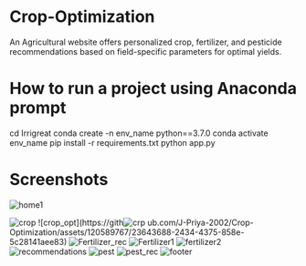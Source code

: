 # Crop-Optimization
An Agricultural website offers personalized crop, fertilizer, and pesticide recommendations based on field-specific parameters for optimal yields.

# How to run a project using Anaconda prompt
cd Irrigreat
conda create -n env_name python==3.7.0
conda activate env_name
pip install -r requirements.txt
python app.py

# Screenshots
![home1](https://github.com/J-Priya-2002/Crop-Optimization/assets/120589767/c6283ca0-60b0-4cf3-9591-a6700b2c7a48)

![crop](https://github.com/J-Priya-2002/Crop-Optimization/assets/120589767/c5587c10-8063-46f1-b423-51c30774ea8e)
![crop_opt](https://gith![crp](https://github.com/J-Priya-2002/Crop-Optimization/assets/120589767/f8f7aaed-ef56-4c56-b2a2-902be5929189)
ub.com/J-Priya-2002/Crop-Optimization/assets/120589767/23643688-2434-4375-858e-5c28141aee83)
![Fertilizer_rec](https://github.com/J-Priya-2002/Crop-Optimization/assets/120589767/b0375900-9169-4548-a852-bc64f6f18f9e)
![Fertilizer1](https://github.com/J-Priya-2002/Crop-Optimization/assets/120589767/06e0aaa6-c521-423d-8b08-7dbbae940ee4)
![fertilizer2](https://github.com/J-Priya-2002/Crop-Optimization/assets/120589767/89c1d63e-20ea-462e-8fa7-3f55c6c6b6ef)
![recommendations](https://github.com/J-Priya-2002/Crop-Optimization/assets/120589767/21cc2405-34cb-47c9-a38d-e21c306989a1)
![pest](https://github.com/J-Priya-2002/Crop-Optimization/assets/120589767/fec93f2d-f105-464a-8b29-f86f949ae6dd)
![pest_rec](https://github.com/J-Priya-2002/Crop-Optimization/assets/120589767/b044c01b-f2ba-41ea-a894-585bc2469541)
![footer](https://github.com/J-Priya-2002/Crop-Optimization/assets/120589767/932b7914-3ac9-41fc-a932-3eb6d8a03a80)
